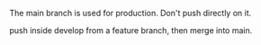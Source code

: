 The main branch is used for production. Don't push directly on it.

push inside develop from a feature branch, then merge into main.

